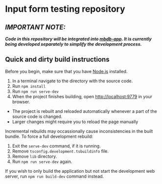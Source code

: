 Input form testing repository
===

*IMPORTANT NOTE:*
---
***Code in this repository will be integrated into [mbdb-app](https://github.com/Molecular-Biophysics-Database/mbdb-app). It is currently being developed separately to simplify the development process.***

Quick and dirty build instructions
---
Before you begin, make sure that you have [Node.js](https://nodejs.org) installed.

1) In a terminal navigate to the directory with the source code.
2) Run `npm install`
3) Run `npm run serve-dev`
4) When the project finishes building, open [http://localhost:9779](http://localhost:9779) in your browser.

- The project is rebuilt and reloaded automatically whenever a part of the source code is changed.
- Larger changes might require you to reload the page manually

Incremental rebuilds may occassionally cause inconsistencies in the built bundle. To force a full development rebuild:
1) Exit the `serve-dev` command, if it is running.
2) Remove `tsconfig.development.tsbuildinfo` file.
3) Remove `lib` directory.
4) Run `npm run serve-dev` again.

If you wish to only build the application but not start the development web server, run `npm run build-dev` command instead.

